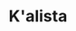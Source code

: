---
layout: page
title: K'alista
description: An island abuzz with glittery cracklite
excerpt_separator: <!--more-->
---